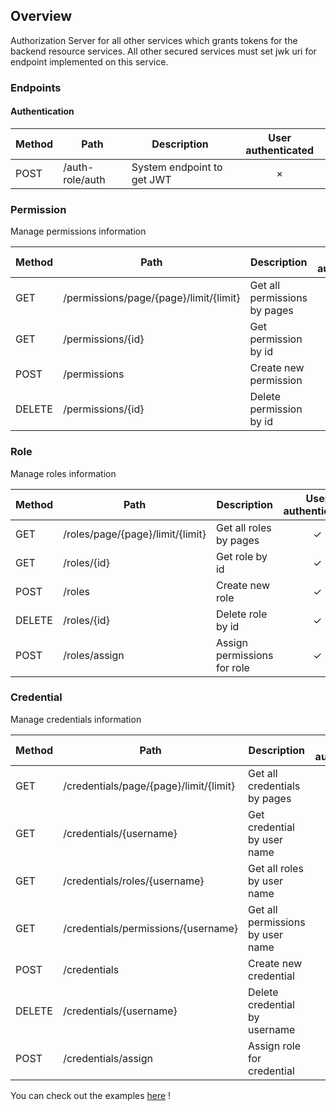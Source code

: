 ## Overview

Authorization Server for all other services which grants tokens for the backend resource services. All other secured services must set jwk uri for endpoint implemented on this service.

### Endpoints
#### Authentication
Method	| Path	| Description	| User authenticated	
------------- | ------------------------- | ------------- |:-------------:|
POST	| /auth-role/auth	| System endpoint to get JWT |  × |

### Permission
Manage permissions information

Method	| Path	| Description	| User authenticated	| Permission
------------- | ------------------------- | ------------- |:-------------:| :-------------:|
GET	| /permissions/page/{page}/limit/{limit}	| Get all permissions by pages	|  ✓ | PERM_READ_PERMISSION |
GET	| /permissions/{id}		| Get permission by id	|  ✓ | PERM_READ_PERMISSION |
POST| /permissions	| Create new permission | ✓  | PERM_WRITE_PERMISSION |
DELETE	| /permissions/{id}	| Delete permission by id | ✓  | PERM_DELETE_PERMISSION |

### Role
Manage roles information

Method	| Path	| Description	| User authenticated	| Permission
------------- | ------------------------- | ------------- |:-------------:| :-------------:|
GET	| /roles/page/{page}/limit/{limit}	| Get all roles by pages	|  ✓ | PERM_READ_ROLE |
GET	| /roles/{id}		| Get role by id	|  ✓ | PERM_READ_ROLE |
POST| /roles	| Create new role | ✓  | PERM_WRITE_ROLE |
DELETE	| /roles/{id}	| Delete role by id | ✓  | PERM_DELETE_ROLE |
POST| /roles/assign	| Assign permissions for role | ✓  | PERM_WRITE_ROLE |

### Credential
Manage credentials information

Method	| Path	| Description	| User authenticated	| Permission
------------- | ------------------------- | ------------- |:-------------:| :-------------:|
GET	| /credentials/page/{page}/limit/{limit}	| Get all credentials by pages	|  ✓ | PERM_READ_CREDENTIAL |
GET	| /credentials/{username}		| Get credential by user name	|  ✓ | PERM_READ_CREDENTIAL |
GET	| /credentials/roles/{username}		| Get all roles by user name	|  ✓ | PERM_READ_CREDENTIAL |
GET	| /credentials/permissions/{username}		| Get all permissions by user name	|  ✓ | PERM_READ_CREDENTIAL |
POST| /credentials	| Create new credential | ✓  | PERM_WRITE_CREDENTIAL |
DELETE	| /credentials/{username}	| Delete credential by username | ✓  | PERM_DELETE_CREDENTIAL |
POST| /credentials/assign	| Assign role for credential | ✓  | PERM_WRITE_CREDENTIAL |

You can check out the examples [here](https://github.com/congcoi123/product-order-services/blob/develop/systems/auth-role/ENDPOINTS.md) !
